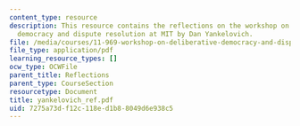 ```yaml
---
content_type: resource
description: This resource contains the reflections on the workshop on deliberative
  democracy and dispute resolution at MIT by Dan Yankelovich.
file: /media/courses/11-969-workshop-on-deliberative-democracy-and-dispute-resolution-summer-2005/7275a73df12c118ed1b88049d6e938c5_yankelovich_ref.pdf
file_type: application/pdf
learning_resource_types: []
ocw_type: OCWFile
parent_title: Reflections
parent_type: CourseSection
resourcetype: Document
title: yankelovich_ref.pdf
uid: 7275a73d-f12c-118e-d1b8-8049d6e938c5
---
```

